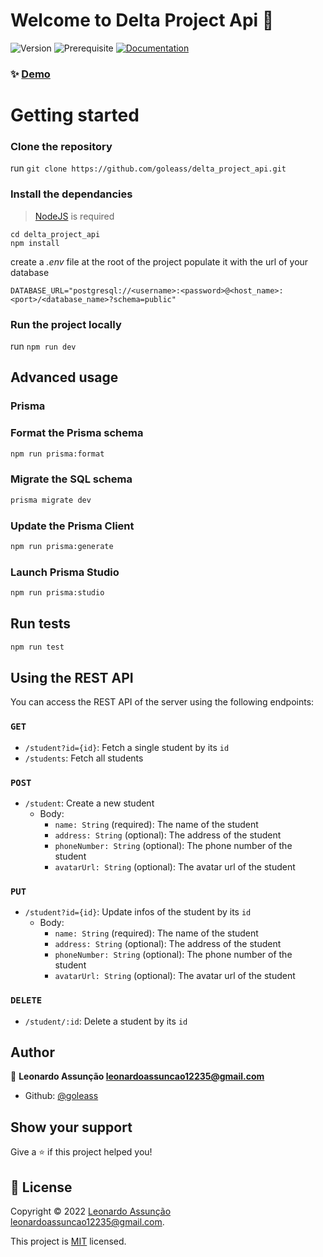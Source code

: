 # Welcome to Delta Project Api 👋
![Version](https://img.shields.io/badge/version-1.0.0-blue.svg?cacheSeconds=2592000)
![Prerequisite](https://img.shields.io/badge/node-%3E%3D18.12.1-blue.svg)
[![Documentation](https://img.shields.io/badge/documentation-yes-brightgreen.svg)](https://github.com/goleass/delta_project_api#readme)


### ✨ [Demo](https://delta-project-api.vercel.app)

# Getting started

### Clone the repository

run `git clone https://github.com/goleass/delta_project_api.git`

### Install the dependancies

> [NodeJS](https://nodejs.dev/) is required

```
cd delta_project_api
npm install
```

create a _.env_ file at the root of the project
populate it with the url of your database

```
DATABASE_URL="postgresql://<username>:<password>@<host_name>:<port>/<database_name>?schema=public"
```

### Run the project locally

run `npm run dev`

## Advanced usage

### Prisma

### Format the Prisma schema

```bash
npm run prisma:format
```

### Migrate the SQL schema

```bash
prisma migrate dev
```

### Update the Prisma Client

```bash
npm run prisma:generate
```

### Launch Prisma Studio

```bash
npm run prisma:studio
```

## Run tests

```sh
npm run test
```

## Using the REST API

You can access the REST API of the server using the following endpoints:

### `GET`

- `/student?id={id}`: Fetch a single student by its `id`
- `/students`: Fetch all students
### `POST`

- `/student`: Create a new student
  - Body:
    - `name: String` (required): The name of the student
    - `address: String` (optional): The address of the student
    - `phoneNumber: String` (optional): The phone number of the student
    - `avatarUrl: String` (optional): The avatar url of the student

### `PUT`

- `/student?id={id}`: Update infos of the student by its `id`
    - Body:
      - `name: String` (required): The name of the student
      - `address: String` (optional): The address of the student
      - `phoneNumber: String` (optional): The phone number of the student
      - `avatarUrl: String` (optional): The avatar url of the student

### `DELETE`

- `/student/:id`: Delete a student by its `id`

## Author

👤 **Leonardo Assunção <leonardoassuncao12235@gmail.com>**

* Github: [@goleass](https://github.com/goleass)

## Show your support

Give a ⭐️ if this project helped you!


## 📝 License

Copyright © 2022 [Leonardo Assunção <leonardoassuncao12235@gmail.com>](https://github.com/goleass).

This project is [MIT](https://github.com/goleass/delta_project_api/blob/master/LICENSE) licensed.
